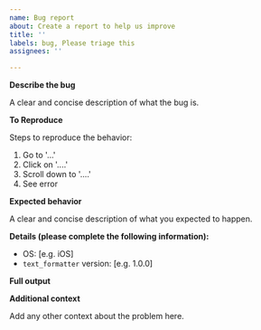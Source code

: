 ```yaml
---
name: Bug report
about: Create a report to help us improve
title: ''
labels: bug, Please triage this
assignees: ''

---
```


**Describe the bug**

A clear and concise description of what the bug is.

**To Reproduce**

Steps to reproduce the behavior:
1. Go to '...'
2. Click on '....'
3. Scroll down to '....'
4. See error

**Expected behavior**

A clear and concise description of what you expected to happen.

**Details (please complete the following information):**

 - OS: [e.g. iOS]
 - `text_formatter` version: [e.g. 1.0.0]

**Full output**

<!--- Try to use the Markdown code block with backticks (```) to post the code --->

**Additional context**

Add any other context about the problem here.

<!-------------------------
Thank you for contributing to text_formatter!

Before submitting, please get sure to read CONTRIBUTING.md to know
all the ways to help to this repo.
--------------------------->
